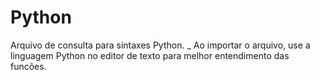 # Python
Arquivo de consulta para sintaxes Python. _
Ao importar o arquivo, use a linguagem Python no editor de texto para melhor entendimento das funcões.
